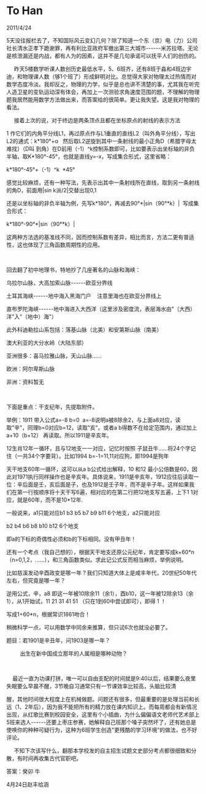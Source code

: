 # To Han
2011/4/24

5天没往报栏去了，不知国际风云变幻几何？除了知道一个东（京）电（力）公司社长清水正孝下跪谢罪，再有利比亚政府军撤出第三大城市------米苏拉塔。无论是核泄漏还是内战，都有人为的因素，这并不是几句承诺可以抚平人们的创伤的。

    
昨天5楼数学听课人数创历史最低水平，5、6班齐，还有8班于淼和4班边宇迪，和物理课人数（够1个班了）形成鲜明对比。总觉得大家对物理太过热情而对数学态度冷淡。我却反之，物理的力学，似乎是总也讲不清楚的事，尤其我在听完人造卫星的变轨运动深有体会，再加上一次测验求角速度范围的题，不理解的物理题我居然能用数学方法做出来，而答案给的很简单。更让我失望。这是我对物理的看法。

     接着上次的说，对于终边是两条顶点且都在坐标原点的射线的表示方法

1
作它们的内角平分线L1，再过原点作与L1垂直的直线L2（叫外角平分线），写出L2的通式：k\*180°+α
  然后取L2逆旋到其中一条射线的最小正角D（希腊字母太难找）（D叫
到角）在D前用（-1）\^k控制系数即可，比如要表示出坐标轴的非负半轴，取K\*180°-45°，也就是直线y=-x，写成集合形式，这里省略：

k\*180°-45°+（-1）\^k  \*45°  

感觉比较麻烦，还有一种写法，先表示出其中一条射线所在直线，取到另一条射线的角D，前面用\|sin
k派/2\|交替出现0,1

还是以坐标轴的非负半轴为例，先写k\*180°，再减去90°\*\|sin（90°\*k）\| 
写成集合形式：

k\*180°-90°\*\|sin（90°\*k）\|

这两种方法选的基准线不同，因而控制系数有差异，相比而言，方法二更有普适性，这也体现了三角函数周期性的应用。

 

回去翻了初中地理书，特地抄了几座著名的山脉和海峡：

乌拉尔山脉，大高加索山脉------欧亚分界线

土耳其海峡------地中海入黑海门户    注意里海也在欧亚分界线上

直布罗陀海峡------地中海进入大西洋（这里涉及密度流，表层海水由"（大西）洋"入"（地中）海"）

此外科迪勒拉山系包括：落基山脉（北美）和安第斯山脉（南美）

澳大利亚的大分水岭（大陆东部）

亚洲很多：喜马拉雅山脉，天山山脉......

欧洲：阿尔卑斯山脉

非洲：资料暂无

 

下面是重点：干支纪年，先提取附件。

举例：1911 带入公式a=-8 b=0 
a=-8说明a被8除余2，与上面a8对应，读取"辛"，同理b=0对应b=12，读取"亥"。或者a
b得数不在给定范围内，通过加上a+10（b+12） 再读取。所以1911是辛亥年。

12生肖12年一循环，且与12地支一一对应，记忆时按照
子鼠丑牛......将24个字记住（一共34个字要背）。比如1994
b=-1=11,11对应狗，即1994是狗年

天干地支60年一循环，这可以从a b公式给出解释，10 和12
最小公倍数是60，因此对1971执行同样操作也是辛亥年。具体说来，1911是辛亥年，1912应往后读取一位：辛后面是壬，亥后面是子，也及1912是壬子年，而不是辛子年。这样如果我们在第一行按顺序将十天干写6遍，相对应的在第二行把12地支写五遍，上下1
1对应，就是60年，而不是10\*12年.

一般说来，a1只能对应b1 b3 b5 b7 b9 b11 6个地支，a2只能对应

b2 b4 b6 b8 b10 b12 6个地支

即a的下标的奇偶性必须和b的下标相同。没有甲丑年！

还有一个考点（我自己想的），根据天干地支还原公元纪年，肯定要写成k+60\*n（n=0,1,2，......），和三角函数类似。求此记公式反而相当麻烦，举例说明。

比如慈溪发动辛酉政变是哪一年？我们只知道大体上是咸丰年代，20世纪50年代左右，但究竟是哪一年？

逆用公式，辛，a8
即这一年被10除余11（余1），酉b10，这一年被12除余13（余1），从1开始试，11
21 31 41 51 （只在1到60中尝试即可），即得 1 ！

写成1+60\*n，根据常识1861吻合！

稍微科学一点，可以用数学中同余来推算，但只试6次也就没必要了。

题目：若1901是辛丑年，问1903是哪一年？

         出生在新中国成立那年的人属相是哪种动物？

 

   
最近一直为功课打拼，唯一可以自由支配的时间就是9:40以后，结果要么夜里失眠要么早晨不醒，3节晚自习通常只有一节课效率比较高，头脑比较清

醒，其他时间很大程度上在机械做题。问题还有很多，但最重要的是处理当前和长远（1、2年后），因为我不能把所有的精力放在课内知识上。而每周都会有新情况出现，从红歌比赛到校园安全，这里有个小插曲，为什么偏偏语文老师代艺术部上5班来选人------还要上枣庄参赛，她解释自己班那个嗓子突然坏了，还有她总是使唤你的种种可疑行为，这种为6班学生创造"更残酷的学习环境"的做法，也不好评论。

    
不知下次该写什么，翻那本学校发的自主招生试题文史部分考点都很细致和分散，有时间再收集古代官职吧。

答案：癸卯 牛

4月24日赵丰给涵